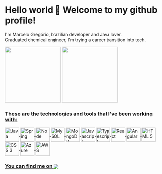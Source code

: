 # Hello world 👋 Welcome to my github profile!
<p>I'm Marcelo Gregório, brazilian developer and Java lover.<br>
Graduated chemical engineer, I'm trying a career transition into tech.</p>

<div>
  <a href=https://github.com/marcelofgaraujo?tab=repositories>
  <img height="180em" src="https://github-readme-stats-git-masterrstaa-rickstaa.vercel.app/api/top-langs/?username=marcelofgaraujo&layout=compact&langs_count=7&theme=dracula"/>
  <img height="180em" src="https://github-readme-stats-git-masterrstaa-rickstaa.vercel.app/api?username=marcelofgaraujo&show_icons=true&theme=dracula&include_all_commits=true&count_private=true"/>
</div>

### These are the technologies and tools that I've been working with:
<div style="display: inline_block">
  <img height="45" align="center" alt="Java" src="https://cdn.jsdelivr.net/gh/devicons/devicon/icons/java/java-original-wordmark.svg" />
  <img height="45" align="center" alt="Spring" src="https://cdn.jsdelivr.net/gh/devicons/devicon/icons/spring/spring-original.svg" />
  <img height="45" align="center" alt="Node" src="https://cdn.jsdelivr.net/gh/devicons/devicon/icons/nodejs/nodejs-original.svg" />
  <img height="45" align="center" alt="MySQL" src="https://cdn.jsdelivr.net/gh/devicons/devicon/icons/mysql/mysql-original.svg" />
  <img height="45" align="center" alt="MongoDB" src="https://cdn.jsdelivr.net/gh/devicons/devicon/icons/mongodb/mongodb-original.svg" />
  <img height="45" align="center" alt="Javascript" src="https://cdn.jsdelivr.net/gh/devicons/devicon/icons/javascript/javascript-plain.svg" />
  <img height="45" align="center" alt="Typescript" src="https://cdn.jsdelivr.net/gh/devicons/devicon/icons/typescript/typescript-plain.svg" />
  <img height="45" align="center" alt="React" src="https://cdn.jsdelivr.net/gh/devicons/devicon/icons/react/react-original.svg" />
  <img height="45" align="center" alt="Angular" src="https://cdn.jsdelivr.net/gh/devicons/devicon/icons/angularjs/angularjs-plain.svg" />
  <img height="45" align="center" alt="HTML 5" src="https://cdn.jsdelivr.net/gh/devicons/devicon/icons/html5/html5-plain.svg" />
  <img height="45" align="center" alt="CSS 3" src="https://cdn.jsdelivr.net/gh/devicons/devicon/icons/css3/css3-plain.svg" />
  <img height="45" align="center" alt="Azure" src="https://cdn.jsdelivr.net/gh/devicons/devicon/icons/azure/azure-original.svg" />
  <img height="45" align="center" alt="AWS" src="https://cdn.jsdelivr.net/gh/devicons/devicon/icons/amazonwebservices/amazonwebservices-original.svg" />
</div>

### You can find me on <a href="https://www.linkedin.com/in/marcelo-gregório-a6978712a/" target="_blank"><img align="center" src="https://img.shields.io/badge/-LinkedIn-%230077B5?style=for-the-badge&logo=linkedin&logoColor=white" target="_blank"></a>
